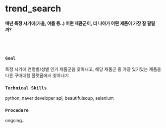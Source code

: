 # trend_search
#### 매년 특정 시기에(가을, 여름 등..) 어떤 제품군이, 더 나아가 어떤 제품이 가장 잘 팔릴까?
<br/>
<br/>

### `Goal`
특정 시기에 연령별/성별 인기 제품군을 찾아내고,
해당 제품군 중 가장 있기있는 제품을 다른 구매대행 플랫폼에서 찾아내기
<br/>

### `Technical Skills`
python, naver developer api, beautifulsoup, selenium
<br/>

### `Procedure`
ongoing..
<br/>
